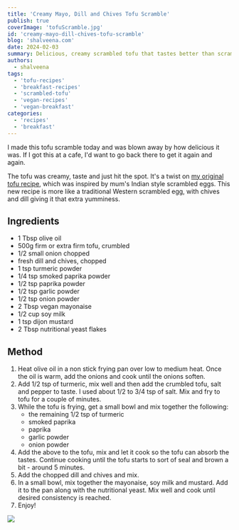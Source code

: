 ```yaml
---
title: 'Creamy Mayo, Dill and Chives Tofu Scramble'
publish: true
coverImage: 'tofuScramble.jpg'
id: 'creamy-mayo-dill-chives-tofu-scramble'
blog: 'shalveena.com'
date: 2024-02-03
summary: Delicious, creamy scrambled tofu that tastes better than scrambled eggs. What makes this extra special is the fresh dill and chives, with a bit of mayo and mustard.
authors:
  - shalveena
tags:
  - 'tofu-recipes'
  - 'breakfast-recipes'
  - 'scrambled-tofu'
  - 'vegan-recipes'
  - 'vegan-breakfast'
categories:
  - 'recipes'
  - 'breakfast'
---
```


I made this tofu scramble today and was blown away by how delicious it was. If I got this at a cafe, I'd want to go back there to get it again and again. 

The tofu was creamy, taste and just hit the spot. It's a twist on [my original tofu recipe](https://shalveena.com/2020/11/02/easy-tofu-scramble), which was inspired by mum's Indian style scrambled eggs. This new recipe is more like a traditional Western scrambled egg, with chives and dill giving it that extra yumminess. 

## Ingredients
- 1 Tbsp olive oil
- 500g firm or extra firm tofu, crumbled
- 1/2 small onion chopped
- fresh dill and chives, chopped
- 1 tsp turmeric powder
- 1/4 tsp smoked paprika powder
- 1/2 tsp paprika powder
- 1/2 tsp garlic powder
- 1/2 tsp onion powder
- 2 Tbsp vegan mayonaise
- 1/2 cup soy milk
- 1 tsp dijon mustard
- 2 Tbsp nutritional yeast flakes

## Method
1. Heat olive oil in a non stick frying pan over low to medium heat. Once the oil is warm, add the onions and cook until the onions soften. 
2. Add 1/2 tsp of turmeric, mix well and then add the crumbled tofu, salt and pepper to taste. I used about 1/2 to 3/4 tsp of salt. Mix and fry to tofu for a couple of minutes. 
3. While the tofu is frying, get a small bowl and mix together the following: 
	- the remaining 1/2 tsp of turmeric 
	- smoked paprika
	- paprika
	- garlic powder
	- onion powder
4. Add the above to the tofu, mix and let it cook so the tofu can absorb the tastes. Continue cooking until the tofu starts to sort of seal and brown a bit - around 5 minutes.
5. Add the chopped dill and chives and mix.
6. In a small bowl, mix together the mayonaise, soy milk and mustard. Add it to the pan along with the nutritional yeast. Mix well and cook until desired consistency is reached.
7. Enjoy!

![](TofuInPan%201.jpg)